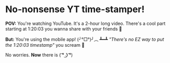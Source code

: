 # No-nonsense YT time-stamper!

**POV:** You're watching YouTube. It's a 2-hour long video. There's a cool part starting at 1:20:03 you wanna share with your friends 🤙

**But:** You're using the mobile app! (╯°□°)╯︵ ┻━┻  *"There's no EZ way to put the 1:20:03 timestamp"* you scream 🤬

No worries. **Now** there is ( ͡° ͜ʖ ͡°) 


